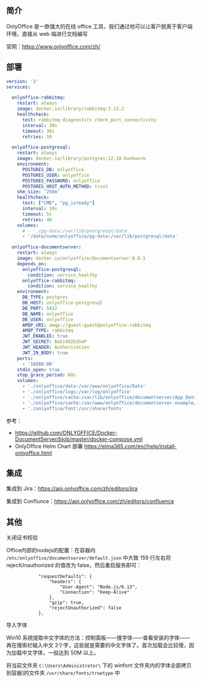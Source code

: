 ## 简介

OnlyOffice 是一款强大的在线 office 工具，我们通过他可以让客户脱离于客户端环境，直接从 web 端进行文档编写

官网：https://www.onlyoffice.com/zh/

## 部署

```yaml
version: '3'
services:

  onlyoffice-rabbitmq:
    restart: always
    image: docker.io/library/rabbitmq:3.13.2
    healthcheck:
      test: rabbitmq-diagnostics check_port_connectivity
      interval: 30s
      timeout: 30s
      retries: 10

  onlyoffice-postgresql:
    restart: always
    image: docker.io/library/postgres:12.18-bookworm
    environment:
      POSTGRES_DB: onlyoffice
      POSTGRES_USER: onlyoffice
      POSTGRES_PASSWORD: onlyoffice
      POSTGRES_HOST_AUTH_METHOD: trust
    shm_size: '256m'
    healthcheck:
      test: ["CMD", "pg_isready"]
      interval: 10s
      timeout: 5s
      retries: 40
    volumes:
      # - './pg-data:/var/lib/postgresql/data'
      - '/data/nvme/onlyoffice/pg-data:/var/lib/postgresql/data'

  onlyoffice-documentserver:
    restart: always
    image: docker.io/onlyoffice/documentserver:8.0.1
    depends_on:
      onlyoffice-postgresql:
        condition: service_healthy
      onlyoffice-rabbitmq:
        condition: service_healthy
    environment:
      DB_TYPE: postgres
      DB_HOST: onlyoffice-postgresql
      DB_PORT: 5432
      DB_NAME: onlyoffice
      DB_USER: onlyoffice
      AMQP_URI: amqp://guest:guest@onlyoffice-rabbitmq
      AMQP_TYPE: rabbitmq
      JWT_ENABLEE: true
      JWT_SECRET: Babj9O2Ed5eP
      JWT_HEADER: Authorization
      JWT_IN_BODY: true
    ports:
      - '18080:80'
    stdin_open: true
    stop_grace_period: 60s
    volumes:
      - './onlyoffice/data:/var/www/onlyoffice/Data'
      - './onlyoffice/logs:/var/log/onlyoffice'
      - './onlyoffice/cache:/var/lib/onlyoffice/documentserver/App_Data/cache/files'
      - './onlyoffice/cache:/var/www/onlyoffice/documentserver-example/public/files'
      - './onlyoffice/font:/usr/share/fonts'

```

参考：

- <https://github.com/ONLYOFFICE/Docker-DocumentServer/blob/master/docker-compose.yml>
- OnlyOffice Helm Chart 部署 <https://elma365.com/en//help/install-onlyoffice.html>

## 集成

集成到 Jira：<https://api.onlyoffice.com/zh/editors/jira>

集成到 Conflunce：<https://api.onlyoffice.com/zh/editors/confluence>

## 其他

关闭证书校验

Office内部的nodejs的配置：在容器内 `/etc/onlyoffice/documentserver/default.json` 中大致 159 行左右将 rejectUnauthorized 的值改为 false，然后重启服务即可：

```
			"requestDefaults": {
				"headers": {
					"User-Agent": "Node.js/6.13",
					"Connection": "Keep-Alive"
				},
				"gzip": true,
				"rejectUnauthorized": false
			},
```

导入字体

Win10 系统提取中文字体的方法：控制面板——搜字体——查看安装的字体——再在搜索栏输入中文 2个字，这些就是需要的中文字体了。首次加载会比较慢，因为加载中文字体，一般达到 50M 以上。

将当前文件夹 `C:\Users\Administrator\` 下的 winfont 文件夹内的字体全部拷贝到容器]的文件夹 `/usr/share/fonts/truetype` 中
